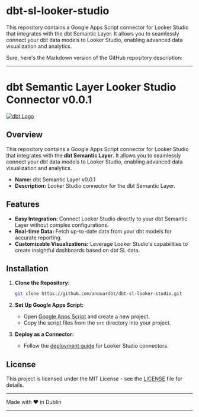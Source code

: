 # dbt-sl-looker-studio
This repository contains a Google Apps Script connector for Looker Studio that integrates with the dbt Semantic Layer. It allows you to seamlessly connect your dbt data models to Looker Studio, enabling advanced data visualization and analytics.

Sure, here's the Markdown version of the GitHub repository description:

---

# dbt Semantic Layer Looker Studio Connector v0.0.1

[![dbt Logo](https://logowik.com/content/uploads/images/dbt5596.jpg)](https://www.getdbt.com)

## Overview

This repository contains a Google Apps Script connector for Looker Studio that integrates with the **dbt Semantic Layer**. It allows you to seamlessly connect your dbt data models to Looker Studio, enabling advanced data visualization and analytics.

- **Name:** dbt Semantic Layer v0.0.1
- **Description:** Looker Studio connector for the dbt Semantic Layer.

## Features

- **Easy Integration:** Connect Looker Studio directly to your dbt Semantic Layer without complex configurations.
- **Real-time Data:** Fetch up-to-date data from your dbt models for accurate reporting.
- **Customizable Visualizations:** Leverage Looker Studio's capabilities to create insightful dashboards based on dbt SL data.

## Installation

1. **Clone the Repository:**

   ```bash
   git clone https://github.com/anouardbt/dbt-sl-looker-studio.git
   ```

2. **Set Up Google Apps Script:**

   - Open [Google Apps Script](https://script.google.com/) and create a new project.
   - Copy the script files from the `src` directory into your project.

4. **Deploy as a Connector:**

   - Follow the [deployment guide](https://developers.google.com/datastudio/connector/deploy) for Looker Studio connectors.

## License

This project is licensed under the MIT License - see the [LICENSE](LICENSE) file for details.

---

Made with ❤️ in Dublin

---
